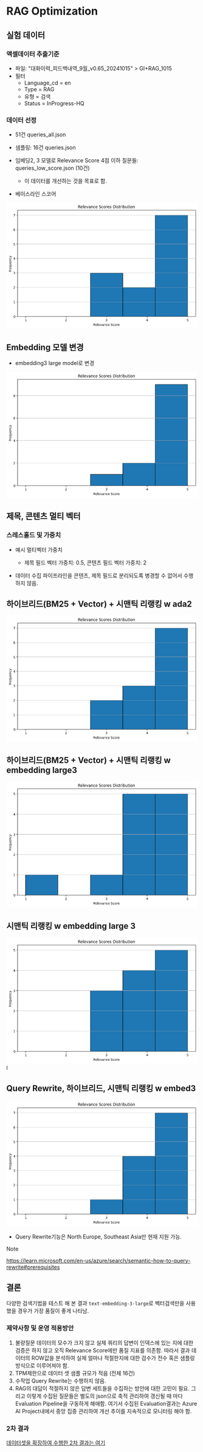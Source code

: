# RAG Optimization

## 실험 데이터 

### 액셀데이터 추출기준

* 파일: "대화이력_피드백내역_9월_v0.65_20241015" > GI+RAG_1015 
* 필터
  * Language_cd = en
  * Type = RAG
  * 유형 = 검색
  * Status = InProgress-HQ

### 데이터 선정

* 51건 queries_all.json

* 샘플링: 16건 queries.json

* 임베딩2, 3 모델로 Relevance Score 4점 이하 질문들: queries_low_score.json (10건)
    * 이 데이터를 개선하는 것을 목표로 함.

* 베이스라인 스코어

![베이스라인](image/04.%20Baseline_lowscore.png)

## Embedding 모델 변경

* embedding3 large model로 변경

![임베딩라지3](image/05.%20Embedding%20Large%203.png)

## 제목, 콘텐츠 멀티 벡터

### 스레스홀드 및 가중치

* 예시 멀티벡터 가중치
  * 제목 필드 벡터 가중치: 0.5, 콘텐츠 필드 벡터 가중치: 2
 
* 데이터 수집 파이프라인을 콘텐츠, 제목 필드로 분리되도록 병경할 수 없어서 수행하지 않음.

## 하이브리드(BM25 + Vector) + 시맨틱 리랭킹 w ada2 

![리랭킹](image/03.%20Sementic%20Reranker%20Score.png)

## 하이브리드(BM25 + Vector) + 시맨틱 리랭킹 w embedding large3

![BM25, vector, SM embed3](image/07.%20BM25%20Vector%20Semantic%20embedding3.png)

## 시맨틱 리랭킹 w embedding large 3

![라지3+시맨틱](image/06.%20Embeding%20Large%203%20w%20Semantic.png)
l
## Query Rewrite, 하이브리드, 시맨틱 리랭킹 w embed3

![qrw hybrid semantic emb3](image/08.%20QRW%20Hybrid%20Semantic%20Embed3.png)

* Query Rewrite기능은 North Europe, Southeast Asia만 현재 지원 가능.

>[!Note]
>
>https://learn.microsoft.com/en-us/azure/search/semantic-how-to-query-rewrite#prerequisites


## 결론

다양한 검색기법을 테스트 해 본 결과 `text-embedding-3-large`로 벡터검색만을 사용했을 경우가 가장 품질이 좋게 나타남. 

### 제약사항 및 운영 적용방안
1. 불량질문 데이터의 모수가 크지 않고 실제 쿼리의 답변이 인덱스에 있는 지에 대한 검증은 하지 않고 오직 Relevance Score에만 품질 지표를 의존함. 따라서 결과 데이터의 ROW값을 분석하여 실제 얼마나 적절한지에 대한 검수가 전수 혹은 샘플링 방식으로 이루어져야 함.   
2. TPM제한으로 데이터 셋 샘플 규모가 적음 (전체 16건)
3. 수작업 Query Rewrite는 수행하지 않음.
4. RAG의 대답이 적절하지 않은 답변 세트들을 수집하는 방안에 대한 고민이 필요. 그리고 이렇게 수집된 질문들은 별도의 json으로 축적 관리하여 갱신될 때 마다 Evaluation Pipeline을 구동하게 해애함. 여기서 수집된 Evaluation결과는 Azure AI Project내에서 중앙 집중 관리하여 개선 추이를 지속적으로 모니터링 해야 함. 

### 2차 결과
[데이터셋을 확장하여 수행한 2차 결과는 여기](./result2.md)

